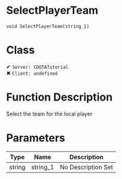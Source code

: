 # SelectPlayerTeam
```
void SelectPlayerTeam(string_1)
```
# Class
✔ `Server: CDOTATutorial`  
✖ `Client: undefined`  

# Function Description
Select the team for the local player
# Parameters
Type|Name|Description
--|--|--
string|string_1|No Description Set
